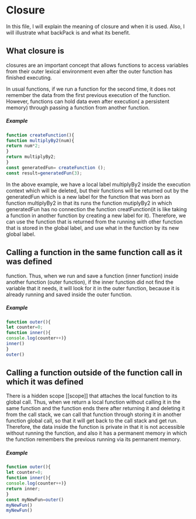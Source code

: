 # Closure
In this file, I will explain the meaning of closure and when it is used. Also, I will illustrate what backPack is and what its benefit. 

## What closure is
closures are an important concept that allows functions to access variables from their outer lexical environment even after the outer function has finished executing. 

In usual functions, if we run a function for the second time, it does not remember the data from the first previous execution of the function. However, functions can hold data even after execution( a persistent memory) through passing a function from another function.

##### Example
```javascript
function createFunction(){
function multiplyBy2(num){
return num*2;
}
return multiplyBy2;
}
const generatedFun= createFunction ();
const result=generatedFun(3);
```
In the above example, we have a local label multiplyBy2 inside the execution context which will be deleted,  but their functions will be returned out by the generatedFun which  is a new label  for the function that was born as function multiplyBy2 in that its runs the function mutiplyBy2 in which generatedFun has no connection the function creatFunction(it is like taking a function in another function by creating a new label for it). Therefore, we can use the function that is returned from the running with other function that is stored in the global label, and use what in the function by its new global label.

## Calling a function in the same function call as it was defined
function. Thus, when we run and save a function (inner function) inside another function (outer function), if the inner function did not find the variable that it needs, it will look for it in the outer function, because it is already running and saved inside the outer function.
##### Example
```javascript
function outer(){
let counter=0;
function inner(){
console.log(counter++)}
inner()
}
outer()
```
## Calling a function outside of the function call in which it was defined
There is a hidden scope [[scope]] that attaches the local function to its global call. Thus, when we return a local function without calling it in the same function and the function ends there after returning it and  deleting it from the call stack, we can call that function through storing it in another function global call, so that it will get back to the call stack and get run. Therefore, the data inside the function is private in that it is not accessible without running the function, and also it has a permanent memory in which the function remembers the previous running via its permanent memory.
##### Example
```javascript
function outer(){
let counter=0;
function inner(){
console.log(counter++)}
return inner;
}
const myNewFun=outer()
myNewFun()
myNewFun()
```



